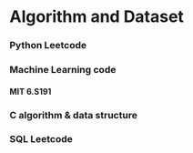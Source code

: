 <head> 
  <h1> Algorithm and Dataset </h1>
</head>

<h3> Python Leetcode </h3>
<h3> Machine Learning code</h3>
<h4>   MIT 6.S191</h4>
<h3> C algorithm & data structure </h3>
<h3> SQL Leetcode</h3>
